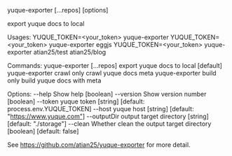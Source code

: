 yuque-exporter [...repos] [options]

export yuque docs to local

Usages:
  YUQUE_TOKEN=<your_token> yuque-exporter
  YUQUE_TOKEN=<your_token> yuque-exporter eggjs
  YUQUE_TOKEN=<your_token> yuque-exporter atian25/test atian25/blog

Commands:
  yuque-exporter [...repos]     export yuque docs to local             [default]
  yuque-exporter crawl          only crawl yuque docs meta
  yuque-exporter build          only build yuque docs with meta

Options:
  --help       Show help                                               [boolean]
  --version    Show version number                                     [boolean]
  --token      yuque token                                             [string] [default: process.env.YUQUE_TOKEN]
  --host       yuque host                                              [string] [default: "https://www.yuque.com"]
  --outputDir  output target directory                                 [string] [default: "./storage"]
  --clean      Whether clean the output target directory               [boolean] [default: false]

See https://github.com/atian25/yuque-exporter for more detail.
